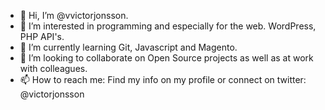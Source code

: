 - 👋 Hi, I’m @vvictorjonsson.
- 👀 I’m interested in programming and especially for the web. WordPress, PHP API's.
- 🌱 I’m currently learning Git, Javascript and Magento.
- 💞️ I’m looking to collaborate on Open Source projects as well as at work with colleagues.
- 📫 How to reach me: Find my info on my profile or connect on twitter: @victorjonsson

<!---
vvictorjonsson/vvictorjonsson is a ✨ special ✨ repository because its `README.md` (this file) appears on your GitHub profile.
You can click the Preview link to take a look at your changes.
--->
